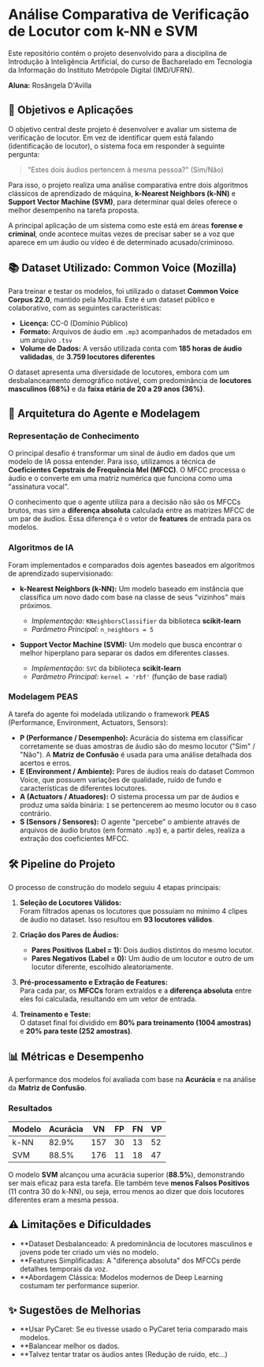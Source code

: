 # Análise Comparativa de Verificação de Locutor com k-NN e SVM

Este repositório contém o projeto desenvolvido para a disciplina de Introdução à Inteligência Artificial, do curso de Bacharelado em Tecnologia da Informação do Instituto Metrópole Digital (IMD/UFRN).

**Aluna:** Rosângela D'Avilla

## 🎯 Objetivos e Aplicações

O objetivo central deste projeto é desenvolver e avaliar um sistema de verificação de locutor. Em vez de identificar quem está falando (identificação de locutor), o sistema foca em responder à seguinte pergunta:

> "Estes dois áudios pertencem à mesma pessoa?" (Sim/Não)

Para isso, o projeto realiza uma análise comparativa entre dois algoritmos clássicos de aprendizado de máquina, **k-Nearest Neighbors (k-NN)** e **Support Vector Machine (SVM)**, para determinar qual deles oferece o melhor desempenho na tarefa proposta.

A principal aplicação de um sistema como este está em áreas **forense e criminal**, onde acontece muitas vezes de precisar saber se a voz que aparece em um áudio ou vídeo é de determinado acusado/criminoso.

## 📚 Dataset Utilizado: Common Voice (Mozilla)

Para treinar e testar os modelos, foi utilizado o dataset **Common Voice Corpus 22.0**, mantido pela Mozilla. Este é um dataset público e colaborativo, com as seguintes características:

- **Licença:** CC-0 (Domínio Público)  
- **Formato:** Arquivos de áudio em `.mp3` acompanhados de metadados em um arquivo `.tsv`  
- **Volume de Dados:** A versão utilizada conta com **185 horas de áudio validadas**, de **3.759 locutores diferentes**

O dataset apresenta uma diversidade de locutores, embora com um desbalanceamento demográfico notável, com predominância de **locutores masculinos (68%)** e da **faixa etária de 20 a 29 anos (36%)**.

## 🤖 Arquitetura do Agente e Modelagem

### Representação de Conhecimento

O principal desafio é transformar um sinal de áudio em dados que um modelo de IA possa entender. Para isso, utilizamos a técnica de **Coeficientes Cepstrais de Frequência Mel (MFCC)**. O MFCC processa o áudio e o converte em uma matriz numérica que funciona como uma "assinatura vocal".

O conhecimento que o agente utiliza para a decisão não são os MFCCs brutos, mas sim a **diferença absoluta** calculada entre as matrizes MFCC de um par de áudios. Essa diferença é o vetor de **features** de entrada para os modelos.

### Algoritmos de IA

Foram implementados e comparados dois agentes baseados em algoritmos de aprendizado supervisionado:

- **k-Nearest Neighbors (k-NN):** Um modelo baseado em instância que classifica um novo dado com base na classe de seus "vizinhos" mais próximos.  
  - *Implementação:* `KNeighborsClassifier` da biblioteca **scikit-learn**  
  - *Parâmetro Principal:* `n_neighbors = 5`

- **Support Vector Machine (SVM):** Um modelo que busca encontrar o melhor hiperplano para separar os dados em diferentes classes.  
  - *Implementação:* `SVC` da biblioteca **scikit-learn**  
  - *Parâmetro Principal:* `kernel = 'rbf'` (função de base radial)

### Modelagem PEAS

A tarefa do agente foi modelada utilizando o framework **PEAS** (Performance, Environment, Actuators, Sensors):

- **P (Performance / Desempenho):** Acurácia do sistema em classificar corretamente se duas amostras de áudio são do mesmo locutor ("Sim" / "Não"). A **Matriz de Confusão** é usada para uma análise detalhada dos acertos e erros.  
- **E (Environment / Ambiente):** Pares de áudios reais do dataset Common Voice, que possuem variações de qualidade, ruído de fundo e características de diferentes locutores.  
- **A (Actuators / Atuadores):** O sistema processa um par de áudios e produz uma saída binária: `1` se pertencerem ao mesmo locutor ou `0` caso contrário.  
- **S (Sensors / Sensores):** O agente "percebe" o ambiente através de arquivos de áudio brutos (em formato `.mp3`) e, a partir deles, realiza a extração dos coeficientes MFCC.

## 🛠️ Pipeline do Projeto

O processo de construção do modelo seguiu 4 etapas principais:

1. **Seleção de Locutores Válidos:**  
   Foram filtrados apenas os locutores que possuíam no mínimo 4 clipes de áudio no dataset. Isso resultou em **93 locutores válidos**.

2. **Criação dos Pares de Áudios:**  
   - **Pares Positivos (Label = 1):** Dois áudios distintos do mesmo locutor.  
   - **Pares Negativos (Label = 0):** Um áudio de um locutor e outro de um locutor diferente, escolhido aleatoriamente.

3. **Pré-processamento e Extração de Features:**  
   Para cada par, os **MFCCs** foram extraídos e a **diferença absoluta** entre eles foi calculada, resultando em um vetor de entrada.

4. **Treinamento e Teste:**  
   O dataset final foi dividido em **80% para treinamento (1004 amostras)** e **20% para teste (252 amostras)**.

## 📊 Métricas e Desempenho

A performance dos modelos foi avaliada com base na **Acurácia** e na análise da **Matriz de Confusão**.

### Resultados

| Modelo | Acurácia | VN  | FP  | FN  | VP  |
|--------|----------|-----|-----|-----|-----|
| k-NN   | 82.9%    | 157 | 30  | 13  | 52  |
| SVM    | 88.5%    | 176 | 11  | 18  | 47  |

O modelo **SVM** alcançou uma acurácia superior (**88.5%**), demonstrando ser mais eficaz para esta tarefa. Ele também teve **menos Falsos Positivos** (11 contra 30 do k-NN), ou seja, errou menos ao dizer que dois locutores diferentes eram a mesma pessoa.

## ⚠️ Limitações e Dificuldades

- **Dataset Desbalanceado: A predominância de locutores masculinos e jovens pode ter criado um viés no modelo.
- **Features Simplificadas: A "diferença absoluta" dos MFCCs perde detalhes temporais da voz.
- **Abordagem Clássica: Modelos modernos de Deep Learning costumam ter performance superior.

## ✨ Sugestões de Melhorias

- **Usar PyCaret: Se eu tivesse usado o PyCaret teria comparado mais modelos.
- **Balancear melhor os dados.
- **Talvez tentar tratar os áudios antes (Redução de ruído, etc...)

